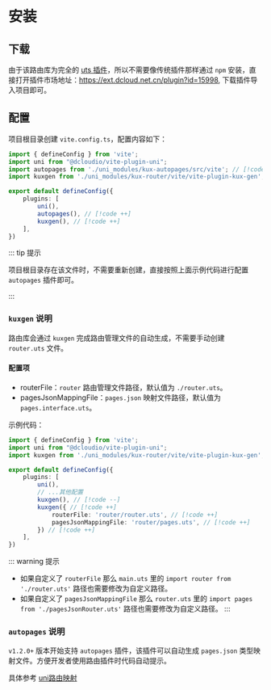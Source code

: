 # 安装

## 下载

由于该路由库为完全的 [uts 插件](https://doc.dcloud.net.cn/uni-app-x/plugin/uts-plugin.html)，所以不需要像传统插件那样通过 `npm` 安装，直接打开插件市场地址：https://ext.dcloud.net.cn/plugin?id=15998, 下载插件导入项目即可。

## 配置

项目根目录创建 `vite.config.ts`，配置内容如下：

```ts
import { defineConfig } from 'vite';
import uni from "@dcloudio/vite-plugin-uni";
import autopages from './uni_modules/kux-autopages/src/vite'; // [!code ++]
import kuxgen from './uni_modules/kux-router/vite/vite-plugin-kux-gen'; // [!code ++]

export default defineConfig({
	plugins: [
		uni(),
		autopages(), // [!code ++]
        kuxgen(), // [!code ++]
	],
})
```

::: tip 提示

项目根目录存在该文件时，不需要重新创建，直接按照上面示例代码进行配置 `autopages` 插件即可。

:::

### `kuxgen` 说明 <Badge text="1.2.0+"/>
路由库会通过 `kuxgen` 完成路由管理文件的自动生成，不需要手动创建 `router.uts` 文件。
#### 配置项
- routerFile：`router` 路由管理文件路径，默认值为 `./router.uts`。
- pagesJsonMappingFile：`pages.json` 映射文件路径，默认值为 `pages.interface.uts`。

示例代码：

```ts
import { defineConfig } from 'vite';
import uni from "@dcloudio/vite-plugin-uni";
import kuxgen from './uni_modules/kux-router/vite/vite-plugin-kux-gen';

export default defineConfig({
    plugins: [
        uni(),
        // ...其他配置
        kuxgen(), // [!code --]
        kuxgen({ // [!code ++]
            routerFile: 'router/router.uts', // [!code ++]
            pagesJsonMappingFile: 'router/pages.uts', // [!code ++]
        }) // [!code ++]
    ],
})
```

::: warning 提示
+ 如果自定义了 `routerFile` 那么 `main.uts` 里的 `import router from './router.uts'` 路径也需要修改为自定义路径。
+ 如果自定义了 `pagesJsonMappingFile` 那么 `router.uts` 里的 `import pages from './pagesJsonRouter.uts'` 路径也需要修改为自定义路径。
:::

### `autopages` 说明 <Badge text="1.2.0+"/>
`v1.2.0+` 版本开始支持 `autopages` 插件，该插件可以自动生成 `pages.json` 类型映射文件。方便开发者使用路由插件时代码自动提示。

具体参考 [uni路由映射](/guide/advanced/uni-router-map)
